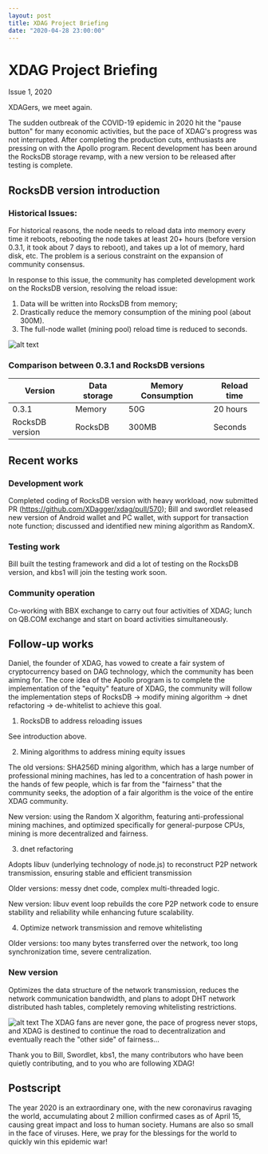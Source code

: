 ```yaml
---
layout: post
title: XDAG Project Briefing
date: "2020-04-28 23:00:00"
---
```



# XDAG Project Briefing
Issue 1, 2020

XDAGers, we meet again.

The sudden outbreak of the COVID-19 epidemic in 2020 hit the "pause button" for many economic activities, but the pace of XDAG's progress was not interrupted. After completing the production cuts, enthusiasts are pressing on with the Apollo program. Recent development has been around the RocksDB storage revamp, with a new version to be released after testing is complete.

## RocksDB version introduction

### Historical Issues:

For historical reasons, the node needs to reload data into memory every time it reboots, rebooting the node takes at least 20+ hours (before version 0.3.1, it took about 7 days to reboot), and takes up a lot of memory, hard disk, etc. The problem is a serious constraint on the expansion of community consensus.

In response to this issue, the community has completed development work on the RocksDB version, resolving the reload issue:

1. Data will be written into RocksDB from memory;
2. Drastically reduce the memory consumption of the mining pool (about 300M).
3. The full-node wallet (mining pool) reload time is reduced to seconds.


![alt text](https://github.com/XDagger/XDagger.github.io/blob/develop/assets/images/posts/img%20ann%20meet12020.jpg)
### Comparison between 0.3.1 and RocksDB versions

| Version | Data storage  | Memory Consumption | Reload time |
| --- | --- | --- | --- |
| 0.3.1   | Memory | 50G | 20 hours |
| RocksDB version | RocksDB | 300MB | Seconds |

## Recent works

### Development work
Completed coding of RocksDB version with heavy workload, now submitted PR (https://github.com/XDagger/xdag/pull/570); Bill and swordlet released new version of Android wallet and PC wallet, with support for transaction note function; discussed and identified new mining algorithm as RandomX.

### Testing work 
Bill built the testing framework and did a lot of testing on the RocksDB version, and kbs1 will join the testing work soon.

### Community operation
Co-working with BBX exchange to carry out four activities of XDAG; lunch on QB.COM exchange and start on board activities simultaneously.

## Follow-up works

Daniel, the founder of XDAG, has vowed to create a fair system of cryptocurrency based on DAG technology, which the community has been aiming for. The core idea of the Apollo program is to complete the implementation of the "equity" feature of XDAG, the community will follow the implementation steps of RocksDB -> modify mining algorithm -> dnet refactoring -> de-whitelist to achieve this goal.

1. RocksDB to address reloading issues

See introduction above.

2. Mining algorithms to address mining equity issues

The old versions: SHA256D mining algorithm, which has a large number of professional mining machines, has led to a concentration of hash power in the hands of few people, which is far from the "fairness" that the community seeks, the adoption of a fair algorithm is the voice of the entire XDAG community.

New version: using the Random X algorithm, featuring anti-professional mining machines, and optimized specifically for general-purpose CPUs, mining is more decentralized and fairness.

3. dnet refactoring

Adopts libuv (underlying technology of node.js) to reconstruct P2P network transmission, ensuring stable and efficient transmission

Older versions: messy dnet code, complex multi-threaded logic.

New version: libuv event loop rebuilds the core P2P network code to ensure stability and reliability while enhancing future scalability.

4. Optimize network transmission and remove whitelisting

Older versions: too many bytes transferred over the network, too long synchronization time, severe centralization.

### New version
Optimizes the data structure of the network transmission, reduces the network communication bandwidth, and plans to adopt DHT network distributed hash tables, completely removing whitelisting restrictions.

![alt text](https://github.com/XDagger/XDagger.github.io/blob/develop/assets/images/posts/img2%20meet12020.jpg)
The XDAG fans are never gone, the pace of progress never stops, and XDAG is destined to continue the road to decentralization and eventually reach the "other side" of fairness...

Thank you to Bill, Swordlet, kbs1, the many contributors who have been quietly contributing, and to you who are following XDAG!

## Postscript

The year 2020 is an extraordinary one, with the new coronavirus ravaging the world, accumulating about 2 million confirmed cases as of April 15, causing great impact and loss to human society. Humans are also so small in the face of viruses. Here, we pray for the blessings for the world to quickly win this epidemic war!
